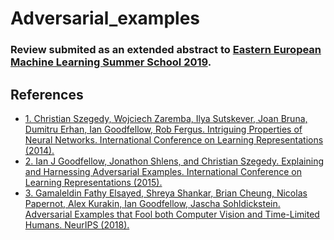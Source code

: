 # Adversarial_examples
### Review submited as an extended abstract to [Eastern European Machine Learning Summer School 2019](https://www.eeml.eu/home).
## References
* [1. Christian Szegedy, Wojciech Zaremba, Ilya Sutskever, Joan Bruna, Dumitru Erhan, Ian Goodfellow, Rob Fergus. Intriguing Properties of Neural Networks. International Conference on Learning Representations (2014).](https://arxiv.org/pdf/1312.6199.pdf)
* [2. Ian J Goodfellow, Jonathon Shlens, and Christian Szegedy. Explaining and Harnessing Adversarial Examples. International Conference on Learning Representations (2015).](https://arxiv.org/pdf/1412.6572.pdf)
* [3. Gamaleldin Fathy Elsayed, Shreya Shankar, Brian Cheung, Nicolas Papernot, Alex Kurakin, Ian Goodfellow, Jascha Sohldickstein. Adversarial Examples that Fool both Computer Vision and Time-Limited Humans. NeurIPS (2018).](https://arxiv.org/pdf/1802.08195.pdf)
